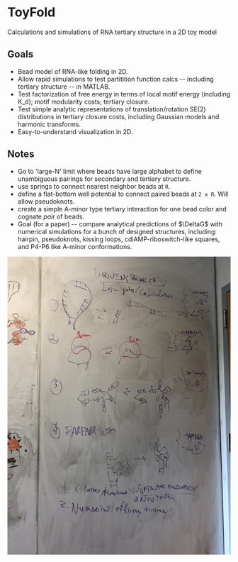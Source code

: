 # ToyFold
Calculations and simulations of RNA tertiary structure in a 2D toy model

## Goals
* Bead model of RNA-like folding in 2D.
* Allow rapid simulations to test partitition function calcs -- including tertiary structure -- in MATLAB.
* Test factorization of free energy in terms of local motif energy (including K_d); motif modularity costs; tertiary closure.
* Test simple analytic representations of translation/rotation SE(2) distributions in tertiary closure costs, including Gaussian models and harmonic transforms.
* Easy-to-understand visualization in 2D.

## Notes
* Go to 'large-N' limit where beads have large alphabet to define unambiguous pairings for secondary and tertiary structure.
* use springs to connect nearest neighbor beads at `R`.
* define a flat-bottom well potential to connect paired beads at `2 x R`. Will allow pseudoknots.
* create a simple A-minor type tertiary interaction for one bead color and cognate _pair_ of beads.
* Goal (for a paper) -- compare analytical predictions of $\DeltaG$ with numerical simulations for a bunch of designed structures, including: hairpin, pseudoknots, kissing loops, cdiAMP-riboswitch-like squares, and P4-P6 like A-minor conformations.

![WhiteboardDrivingProblems](MotivationNotes.jpg)